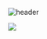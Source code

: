

<!--
**choijinsoon/choijinsoon** is a ✨ _special_ ✨ repository because its `README.md` (this file) appears on your GitHub profile.

Here are some ideas to get you started:

- 🔭 I’m currently working on ...
- 🌱 I’m currently learning ...
- 👯 I’m looking to collaborate on ...
- 🤔 I’m looking for help with ...
- 💬 Ask me about ...
- 📫 How to reach me: ...
- 😄 Pronouns: ...
- ⚡ Fun fact: ...
-->

![header](https://capsule-render.vercel.app/api?height=300&text=Welcome!&desc=My%20Page~&animation=fadeIn)

<img src="https://img.shields.io/badge/CSS3-1572B6?style=flat-square&amp;logo=css3&amp;logoColor=white">
